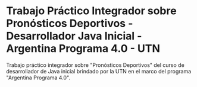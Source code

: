 # Trabajo Práctico Integrador sobre Pronósticos Deportivos - Desarrollador Java Inicial - Argentina Programa 4.0 - UTN
Trabajo práctico integrador sobre "Pronósticos Deportivos" del curso de desarrollador de Java inicial brindado por la UTN en el marco del programa "Argentina Programa 4.0". 
